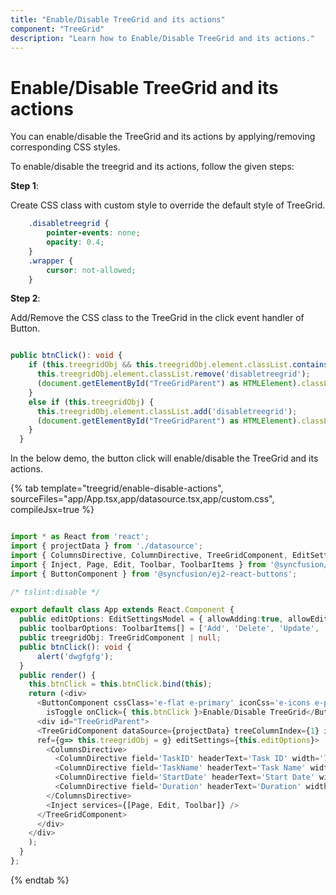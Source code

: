 ```yaml
---
title: "Enable/Disable TreeGrid and its actions"
component: "TreeGrid"
description: "Learn how to Enable/Disable TreeGrid and its actions."
---
```


# Enable/Disable TreeGrid and its actions

You can enable/disable the TreeGrid and its actions by applying/removing corresponding CSS styles.

To enable/disable the treegrid and its actions, follow the given steps:

**Step 1**:

Create CSS class with custom style to override the default style of TreeGrid.

```css
    .disabletreegrid {
        pointer-events: none;
        opacity: 0.4;
    }
    .wrapper {
        cursor: not-allowed;
    }
```

**Step 2**:

Add/Remove the CSS class to the TreeGrid in the click event handler of Button.

```typescript

public btnClick(): void {
    if (this.treegridObj && this.treegridObj.element.classList.contains('disabletreegrid')) {
      this.treegridObj.element.classList.remove('disabletreegrid');
      (document.getElementById("TreeGridParent") as HTMLElement).classList.remove('wrapper');
    }
    else if (this.treegridObj) {
      this.treegridObj.element.classList.add('disabletreegrid');
      (document.getElementById("TreeGridParent") as HTMLElement).classList.add('wrapper');
    }
  }

```

In the below demo, the button click will enable/disable the TreeGrid and its actions.

{% tab template="treegrid/enable-disable-actions", sourceFiles="app/App.tsx,app/datasource.tsx,app/custom.css", compileJsx=true %}

```typescript

import * as React from 'react';
import { projectData } from './datasource';
import { ColumnsDirective, ColumnDirective, TreeGridComponent, EditSettingsModel } from '@syncfusion/ej2-react-treegrid';
import { Inject, Page, Edit, Toolbar, ToolbarItems } from '@syncfusion/ej2-react-treegrid';
import { ButtonComponent } from '@syncfusion/ej2-react-buttons';

/* tslint:disable */

export default class App extends React.Component {
  public editOptions: EditSettingsModel = { allowAdding:true, allowEditing: true, allowDeleting:true };
  public toolbarOptions: ToolbarItems[] = ['Add', 'Delete', 'Update', 'Cancel'];
  public treegridObj: TreeGridComponent | null;
  public btnClick(): void {
      alert('dwgfgfg');
  }
  public render() {
    this.btnClick = this.btnClick.bind(this);
    return (<div>
      <ButtonComponent cssClass='e-flat e-primary' iconCss='e-icons e-play-icon'
        isToggle onClick={ this.btnClick }>Enable/Disable TreeGrid</ButtonComponent>
      <div id="TreeGridParent">
      <TreeGridComponent dataSource={projectData} treeColumnIndex={1} idMapping= 'TaskID' parentIdMapping='parentID' height={210} toolbar={this.toolbarOptions}
      ref={g=> this.treegridObj = g} editSettings={this.editOptions}>
        <ColumnsDirective>
          <ColumnDirective field='TaskID' headerText='Task ID' width='70' textAlign='Right'></ColumnDirective>
          <ColumnDirective field='TaskName' headerText='Task Name' width='100'></ColumnDirective>
          <ColumnDirective field='StartDate' headerText='Start Date' width='90' format='yMd' textAlign='Right' />
          <ColumnDirective field='Duration' headerText='Duration' width='90' textAlign='Right' />
        </ColumnsDirective>
        <Inject services={[Page, Edit, Toolbar]} />
      </TreeGridComponent>
      </div>
    </div>  
    );
  }
};

```

{% endtab %}
